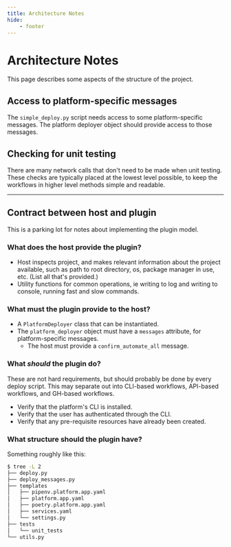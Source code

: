 ```yaml
---
title: Architecture Notes
hide:
    - footer
---
```


# Architecture Notes

This page describes some aspects of the structure of the project.

## Access to platform-specific messages

The `simple_deploy.py` script needs access to some platform-specific messages. The platform deployer object should provide access to those messages.

## Checking for unit testing

There are many network calls that don't need to be made when unit testing. These checks are typically placed at the lowest level possible, to keep the workflows in higher level methods simple and readable.

---

## Contract between host and plugin

This is a parking lot for notes about implementing the plugin model.

### What does the host provide the plugin?

- Host inspects project, and makes relevant information about the project available, such as path to root directory, os, package manager in use, etc. (List all that's provided.)
- Utility functions for common operations, ie writing to log and writing to console, running fast and slow commands.

### What must the plugin provide to the host?

- A `PlatformDeployer` class that can be instantiated.
- The `platform_deployer` object must have a `messages` attribute, for platform-specific messages.
    - The host must provide a `confirm_automate_all` message.

    
### What *should* the plugin do?

These are not hard requirements, but should probably be done by every deploy script. This may separate out into CLI-based workflows, API-based workflows, and GH-based workflows.

- Verify that the platform's CLI is installed.
- Verify that the user has authenticated through the CLI.
- Verify that any pre-requisite resources have already been created.

### What structure should the plugin have?

Something roughly like this:

```sh
$ tree -L 2
├── deploy.py
├── deploy_messages.py
├── templates
│   ├── pipenv.platform.app.yaml
│   ├── platform.app.yaml
│   ├── poetry.platform.app.yaml
│   ├── services.yaml
│   └── settings.py
├── tests
│   └── unit_tests
└── utils.py
```